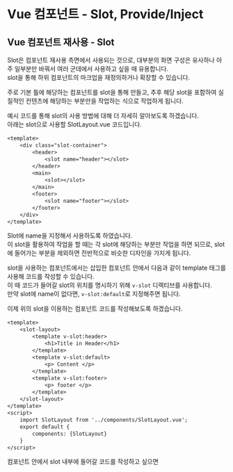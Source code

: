 # Vue 컴포넌트 - Slot, Provide/Inject

## Vue 컴포넌트 재사용 - Slot
Slot은 컴포넌트 재사용 측면에서 사용되는 것으로, 대부분의 화면 구성은 유사하나 아주 일부분만 바꿔서 여러 군데에서 사용하고 싶을 때 유용합니다.  
slot을 통해 하위 컴포넌트의 마크업을 재정의하거나 확장할 수 있습니다.  

주로 기본 틀에 해당하는 컴포넌트를 slot을 통해 만들고, 추후 해당 slot을 포함하여 실질적인 컨텐츠에 해당하는 부분만을 작업하는 식으로 작업하게 됩니다.  

예시 코드를 통해 slot의 사용 방법에 대해 더 자세히 알아보도록 하겠습니다.  
아래는 slot으로 사용할 SlotLayout.vue 코드입니다.  
```vue
<template>
    <div class="slot-container">
        <header>
            <slot name="header"></slot>
        </header>
        <main>
            <slot></slot>
        </main>
        <footer>
            <slot name="footer"></slot>
        </footer>
    </div>
</template>
```
Slot에 name을 지정해서 사용하도록 하였습니다.  
이 slot을 활용하여 작업을 할 때는 각 slot에 해당하는 부분만 작업을 하면 되므로, slot에 들어가는 부분을 제외하면 전반적으로 비슷한 디자인을 가지게 됩니다.  

slot을 사용하는 컴포넌트에서는 삽입한 컴포넌트 안에서 다음과 같이 template 태그를 사용해 코드를 작성할 수 있습니다.  
이 때 코드가 들어갈 slot의 위치를 명시하기 위해 `v-slot` 디렉티브를 사용합니다.  
만약 slot에 name이 없다면, `v-slot:default`로 지정해주면 됩니다.  

이제 위의 slot을 이용하는 컴포넌트 코드를 작성해보도록 하겠습니다.  
```vue
<template>
    <slot-layout>
        <template v-slot:header>
            <h1>Title in Header</h1>
        </template>
        <template v-slot:default>
            <p> Content </p>
        </template>
        <template v-slot:footer>
            <p> footer </p>
        </template>
    </slot-layout>
</template>
<script>
    import SlotLayout from '../components/SlotLayout.vue';
    export default {
        components: {SlotLayout}
    }
</script>
```
컴포넌트 안에서 slot 내부에 들어갈 코드를 작성하고 싶으면 <template> 태그를 열고, `v-slot:{원하는 slot의 이름}`을 통해 slot을 지정한 후 내용을 작성합니다.  
참고로, `v-slot:{원하는 slot의 이름}` 형태는 `#{원하는 slot 이름}` 으로 단축어를 이용해 좀 더 간단히 사용할 수도 있습니다.  

위 코드의 결과는 아래 화면처럼 나타납니다.  
![](/assets/img/2023/01/2023-01-21-vue_slot/plain_slot_use.png)

slot 코드를 아래와 같이 바꿔 부모 컴포넌트에서 작업된 코드와 slot을 통해 따로 작업하지 않고 재사용한 부분을 더 명확히 확인해보도록 하겠습니다.  
```vue
<template>
    <div class="slot-container">
        <header style="background: yellow">
            <p>header start</p>
            <slot name="header"></slot>
            <p>header end</p>
        </header>
        <main style="background: skyblue">
            <p>main start</p>
            <slot></slot>
            <p>main end</p>
        </main>
        <footer style="background: pink">
            <p>footer start</p>
            <slot name="footer"></slot>
            <p>footer end</p>
        </footer>
    </div>
</template>
```
slot 내의 header, main, footer 태그에 각각 background color를 주었으며, 태그의 시작과 끝을 나타내는 문구를 추가하였습니다. 
그 결과 아래와 같은 화면이 보입니다.  

![](/assets/img/2023/01/2023-01-21-vue_slot/styled_slot_use.png)
이처럼 특정 디자인을 여러 군데에서 적용하되, 내부에 들어가는 내용을 바꾸고 싶은 경우, slot을 유용하게 사용할 수 있습니다.  

## Provide / Inject
부모 컴포넌트에서 자식 컴포넌트로 데이터를 전달하는 경우 props를 사용할 수 있습니다. ([props 포스팅]())
그런데 만약 컴포넌트의 계층 구조가 복잡해지면 어떨까요?  
props만으로 데이터를 전달하기가 어려워집니다.  

이런 경우 Provide/Inject를 사용해 데이터 전달을 더 쉽게 할 수 있습니다.  
데이터를 전달할 부모 컴포넌트에서는 provide를, 자식 컴포넌트에서는 inject를 이용해 데이터를 주고 받는 것입니다.  

ParentComponent - ChildComponent - GrandChildComponent가 있다고 해봅시다.  
PrarentComponent에서 GrandChildComponent로 props를 이용해 데이터를 전달하려면 중간에 ChildComponent에도 데이터가 전달되어야합니다.  
그러나 provide/inject를 사용하면 한 번에 바로 데이터를 전달할 수 있습니다.  

최상단의 컴포넌트로 `ProvideInjectParent`, 이 컴포넌트에서 사용하는 `ProvideInjectChild`, `ProvideInjectChild`컴포넌트에서 사용하는 `ProvideInjectGrandchild`를 생성해보도록 하겠습니다.  
이 때 최상단 컴포넌트의 데이터는 중간 컴포넌트에서는 사용하지 않고, provide, inject를 이용해 `ProvideInjectGrandchild`에서 사용해보도록 하겠습니다.  

`ProvideInjectParent`의 내용은 아래와 같습니다.   
```vue
<template>
    <ProvideInjectChild />
</template>
<script>
    import ProvideInjectChild from '../components/ProvideInjectChild.vue';
    export default {
        components: {ProvideInjectChild},
        data() {
            return {
                items: ['parent_a', 'parent_b']
            };
        },
        provide() {
            return {
                itemLength: this.items.length,
                items: this.items
            };
        }

    }
</script>
```
`provide()` 내에서 제공할 데이터의 이름과 값을 정의하고 있습니다.  

중간 컴포넌트인 `ProvideInjectChild`코드는 아래와 같습니다.  
```vue
<template>
    <div style="border: 1px solid black">
        <p>In Child</p>
        <ProvideInjectGrandchild/>
    </div>
</template>
<script>
    import ProvideInjectGrandchild from './ProvideInjectGrandchild.vue';
    export default {
        components: {ProvideInjectGrandchild},
    }
</script>
```
여기에서는 `ProvideInjectGrandchild` 컴포넌트를 호출할 뿐 따로 데이터를 넘긴다거나 하고있지 않습니다.  

마지막으로 `ProvideInjectGrandchild` 컴포넌트 코드입니다.  
```vue
<template>
    <div style="border: 1px solid black">
        <p>In Grandchild</p>
        <p>injected data length: {{ this.itemLength }}</p>
        <p>injected data: {{ this.items }}</p>
    </div>
</template>
<script>
    export default {
        inject: ['itemLength', 'items']
    }
</script>
```
`inject: ['itemLength', 'items']` 부분을 통해 사용할 데이터를 받아오고 있습니다.  

위에서 작성한 코드를 통해 아래 화면과 같은 결과를 볼 수 있습니다.  
![](/assets/img/2023/01/2023-01-21-vue_slot/provide_inject_result.png)
부모 컴포넌트에서 정의한 데이터가 잘 전달되었음을 확인할 수 있습니다.  
